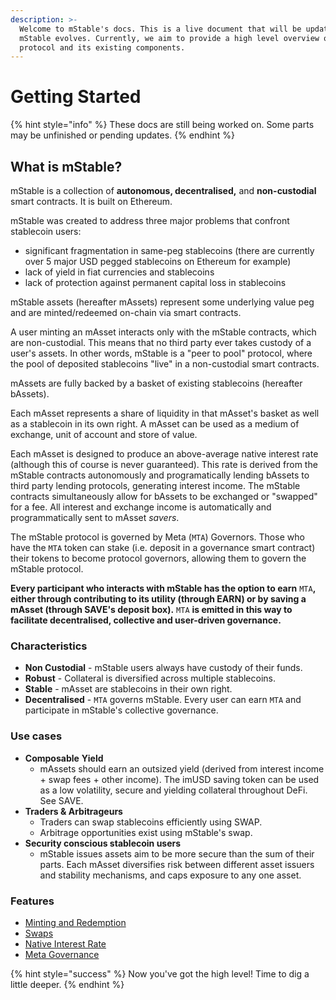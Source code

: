 ```yaml
---
description: >-
  Welcome to mStable's docs. This is a live document that will be updated as
  mStable evolves. Currently, we aim to provide a high level overview of the
  protocol and its existing components.
---
```


# Getting Started

{% hint style="info" %}
These docs are still being worked on. Some parts may be unfinished or pending updates.
{% endhint %}

## What is mStable?

mStable is a collection of **autonomous, decentralised,** and **non-custodial** smart contracts. It is built on Ethereum.

mStable was created to address three major problems that confront stablecoin users:

* significant fragmentation in same-peg stablecoins \(there are currently over 5 major USD pegged stablecoins on Ethereum for example\)
* lack of yield in fiat currencies and stablecoins
* lack of protection against permanent capital loss in stablecoins

mStable assets \(hereafter mAssets\) represent some underlying value peg and are minted/redeemed on-chain via smart contracts.

A user minting an mAsset interacts only with the mStable contracts, which are non-custodial. This means that no third party ever takes custody of a user's assets. In other words, mStable is a "peer to pool" protocol, where the pool of deposited stablecoins "live" in a non-custodial smart contracts.

mAssets are fully backed by a basket of existing stablecoins \(hereafter bAssets\).

Each mAsset represents a share of liquidity in that mAsset's basket as well as a stablecoin in its own right. A mAsset can be used as a medium of exchange, unit of account and store of value.

Each mAsset is designed to produce an above-average native interest rate \(although this of course is never guaranteed\). This rate is derived from the mStable contracts autonomously and programatically lending bAssets to third party lending protocols, generating interest income. The mStable contracts simultaneously allow for bAssets to be exchanged or "swapped" for a fee. All interest and exchange income is automatically and programmatically sent to mAsset _savers_.

The mStable protocol is governed by Meta \(`MTA`\) Governors. Those who have the `MTA` token can stake \(i.e. deposit in a governance smart contract\) their tokens to become protocol governors, allowing them to govern the mStable protocol.

**Every participant who interacts with mStable has the option to earn** `MTA`**, either through contributing to its utility \(through EARN\) or by saving a mAsset \(through SAVE's deposit box\).** `MTA` **is emitted in this way to facilitate decentralised, collective and user-driven governance.**

### **Characteristics**

* **Non Custodial** - mStable users always have custody of their funds.
* **Robust** - Collateral is diversified across multiple stablecoins.
* **Stable** - mAsset are stablecoins in their own right.
* **Decentralised** - `MTA` governs mStable. Every user can earn `MTA` and participate in mStable's collective governance.

### Use cases

* **Composable** **Yield**
  * mAssets should earn an outsized yield \(derived from interest income + swap fees + other income\). The imUSD saving token can be used as a low volatility, secure and yielding collateral throughout DeFi. See SAVE.
* **Traders & Arbitrageurs**
  * Traders can swap stablecoins efficiently using SWAP.
  * Arbitrage opportunities exist using mStable's swap. 
* **Security conscious stablecoin users**
  * mStable issues assets aim to be more secure than the sum of their parts. Each mAsset diversifies risk between different asset issuers and stability mechanisms, and caps exposure to any one asset.

### Features

* [Minting and Redemption](mstable-assets/massets/minting-and-redemption/#redemption)
* [Swaps](mstable-assets/massets/swapping.md)
* [Native Interest Rate](mstable-assets/massets/native-interest-rate.md)
* [Meta Governance](mstable-assets/functions/governance.md) 

{% hint style="success" %}
Now you've got the high level! Time to dig a little deeper.
{% endhint %}

